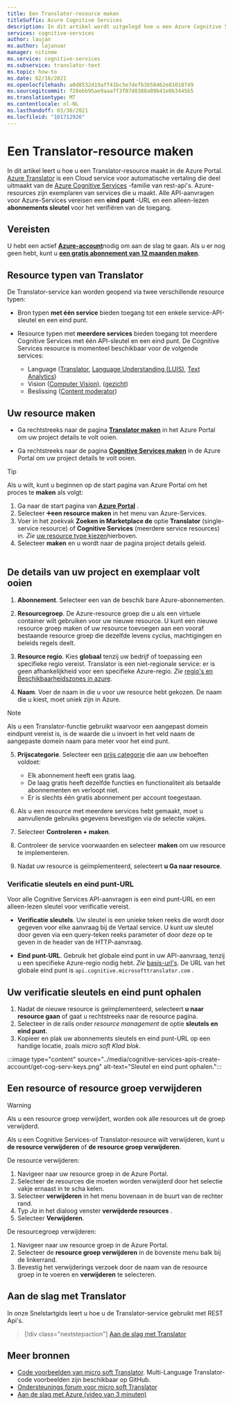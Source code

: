 ```yaml
---
title: Een Translator-resource maken
titleSuffix: Azure Cognitive Services
description: In dit artikel wordt uitgelegd hoe u een Azure Cognitive Services Translator-resource maakt en een abonnements sleutel en eind punt-URL ontvangt.
services: cognitive-services
author: laujan
ms.author: lajanuar
manager: nitinme
ms.service: cognitive-services
ms.subservice: translator-text
ms.topic: how-to
ms.date: 02/16/2021
ms.openlocfilehash: a0d8532d19aff41bc5e7defb3b58462e81018749
ms.sourcegitcommit: f28ebb95ae9aaaff3f87d8388a09b41e0b3445b5
ms.translationtype: MT
ms.contentlocale: nl-NL
ms.lasthandoff: 03/30/2021
ms.locfileid: "101712926"
---
```

# <a name="create-a-translator-resource"></a>Een Translator-resource maken

In dit artikel leert u hoe u een Translator-resource maakt in de Azure Portal. [Azure Translator](translator-info-overview.md) is een Cloud service voor automatische vertaling die deel uitmaakt van de [Azure Cognitive Services](../what-are-cognitive-services.md) -familie van rest-api's. Azure-resources zijn exemplaren van services die u maakt. Alle API-aanvragen voor Azure-Services vereisen een **eind punt** -URL en een alleen-lezen **abonnements sleutel** voor het verifiëren van de toegang.

## <a name="prerequisites"></a>Vereisten

U hebt een actief [**Azure-account**](https://azure.microsoft.com/free/cognitive-services/)nodig om aan de slag te gaan.  Als u er nog geen hebt, kunt u [**een gratis abonnement van 12 maanden maken**](https://azure.microsoft.com/free/).

## <a name="translator-resource-types"></a>Resource typen van Translator

De Translator-service kan worden geopend via twee verschillende resource typen:

* Bron typen **met één service** bieden toegang tot een enkele service-API-sleutel en een eind punt.  

* Resource typen met **meerdere services** bieden toegang tot meerdere Cognitive Services met één API-sleutel en een eind punt. De Cognitive Services resource is momenteel beschikbaar voor de volgende services:
  * Language ([Translator](../translator/translator-info-overview.md), [Language Understanding (LUIS)](../luis/what-is-luis.md), [Text Analytics](../text-analytics/overview.md))  
  * Vision ([Computer Vision](../computer-vision/overview.md)), ([gezicht](../face/overview.md))  
  * Beslissing ([Content moderator](../content-moderator/overview.md))  

## <a name="create-your-resource"></a>Uw resource maken

* Ga rechtstreeks naar de pagina [**Translator maken**](https://ms.portal.azure.com/#create/Microsoft.CognitiveServicesTextTranslation) in het Azure Portal om uw project details te volt ooien.

* Ga rechtstreeks naar de pagina [**Cognitive Services maken**](https://ms.portal.azure.com/#create/Microsoft.CognitiveServicesAllInOne) in de Azure Portal om uw project details te volt ooien.

>[!TIP]
>Als u wilt, kunt u beginnen op de start pagina van Azure Portal om het proces te **maken** als volgt:
>
> 1. Ga naar de start pagina van [**Azure Portal**](https://ms.portal.azure.com/#home) .
> 1. Selecteer ➕**een resource maken**  in het menu van Azure-Services.
>1. Voer in het zoekvak **Zoeken in Marketplace de** optie **Translator** (single-service resource) of **Cognitive Services** (meerdere service resources) in.  *Zie* [uw resource type kiezen](#create-your-resource)hierboven.
> 1. Selecteer **maken** en u wordt naar de pagina project details geleid.
><br/><br/>

## <a name="complete-your-project-and-instance-details"></a>De details van uw project en exemplaar volt ooien

1. **Abonnement**. Selecteer een van de beschik bare Azure-abonnementen.

1. **Resourcegroep**. De Azure-resource groep die u als een virtuele container wilt gebruiken voor uw nieuwe resource. U kunt een nieuwe resource groep maken of uw resource toevoegen aan een vooraf bestaande resource groep die dezelfde levens cyclus, machtigingen en beleids regels deelt.

1. **Resource regio**. Kies **globaal** tenzij uw bedrijf of toepassing een specifieke regio vereist. Translator is een niet-regionale service: er is geen afhankelijkheid voor een specifieke Azure-regio. *Zie* [regio's en Beschikbaarheidszones in azure](../../availability-zones/az-overview.md).

1. **Naam**. Voer de naam in die u voor uw resource hebt gekozen. De naam die u kiest, moet uniek zijn in Azure.

> [!NOTE]
> Als u een Translator-functie gebruikt waarvoor een aangepast domein eindpunt vereist is, is de waarde die u invoert in het veld naam de aangepaste domein naam para meter voor het eind punt.

5. **Prijscategorie**. Selecteer een [prijs categorie](https://azure.microsoft.com/pricing/details/cognitive-services/translator) die aan uw behoeften voldoet:

   * Elk abonnement heeft een gratis laag.
   * De laag gratis heeft dezelfde functies en functionaliteit als betaalde abonnementen en verloopt niet.
   * Er is slechts één gratis abonnement per account toegestaan.</li></ul>

1. Als u een resource met meerdere services hebt gemaakt, moet u aanvullende gebruiks gegevens bevestigen via de selectie vakjes.

1. Selecteer **Controleren + maken**.

1. Controleer de service voorwaarden en selecteer **maken** om uw resource te implementeren.

1. Nadat uw resource is geïmplementeerd, selecteert **u Ga naar resource**.

### <a name="authentication-keys-and-endpoint-url"></a>Verificatie sleutels en eind punt-URL

Voor alle Cognitive Services API-aanvragen is een eind punt-URL en een alleen-lezen sleutel voor verificatie vereist.

* **Verificatie sleutels**. Uw sleutel is een unieke teken reeks die wordt door gegeven voor elke aanvraag bij de Vertaal service. U kunt uw sleutel door geven via een query-teken reeks parameter of door deze op te geven in de header van de HTTP-aanvraag.

* **Eind punt-URL**. Gebruik het globale eind punt in uw API-aanvraag, tenzij u een specifieke Azure-regio nodig hebt. *Zie* [basis-url's](reference/v3-0-reference.md#base-urls). De URL van het globale eind punt is `api.cognitive.microsofttranslator.com` .

## <a name="get-your-authentication-keys-and-endpoint"></a>Uw verificatie sleutels en eind punt ophalen

1. Nadat de nieuwe resource is geïmplementeerd, selecteert **u naar resource gaan** of gaat u rechtstreeks naar de resource pagina.
1. Selecteer in de rails onder *resource management* de optie **sleutels en eind punt**.
1. Kopieer en plak uw abonnements sleutels en eind punt-URL op een handige locatie, zoals *micro soft Klad blok*.

:::image type="content" source="../media/cognitive-services-apis-create-account/get-cog-serv-keys.png" alt-text="Sleutel en eind punt ophalen.":::

## <a name="how-to-delete-a--resource-or-resource-group"></a>Een resource of resource groep verwijderen

> [!Warning]
> Als u een resource groep verwijdert, worden ook alle resources uit de groep verwijderd.

Als u een Cognitive Services-of Translator-resource wilt verwijderen, kunt u **de resource verwijderen** of **de resource groep verwijderen**.

De resource verwijderen:

1. Navigeer naar uw resource groep in de Azure Portal.
1. Selecteer de resources die moeten worden verwijderd door het selectie vakje ernaast in te scha kelen.
1. Selecteer **verwijderen** in het menu bovenaan in de buurt van de rechter rand.
1. Typ *Ja* in het dialoog venster **verwijderde resources** .
1. Selecteer **Verwijderen**.

De resourcegroep verwijderen:

1. Navigeer naar uw resource groep in de Azure Portal.
1. Selecteer de **resource groep verwijderen** in de bovenste menu balk bij de linkerrand.
1. Bevestig het verwijderings verzoek door de naam van de resource groep in te voeren en **verwijderen** te selecteren.

## <a name="how-to-get-started-with-translator"></a>Aan de slag met Translator

In onze Snelstartgids leert u hoe u de Translator-service gebruikt met REST Api's.

> [!div class="nextstepaction"]
> [Aan de slag met Translator](quickstart-translator.md)

## <a name="more-resources"></a>Meer bronnen

* [Code voorbeelden van micro soft Translator](https://github.com/MicrosoftTranslator).  Multi-Language Translator-code voorbeelden zijn beschikbaar op GitHub.
* [Ondersteunings forum voor micro soft Translator](https://www.aka.ms/TranslatorForum)
* [Aan de slag met Azure (video van 3 minuten)](https://azure.microsoft.com/get-started/?b=16.24)